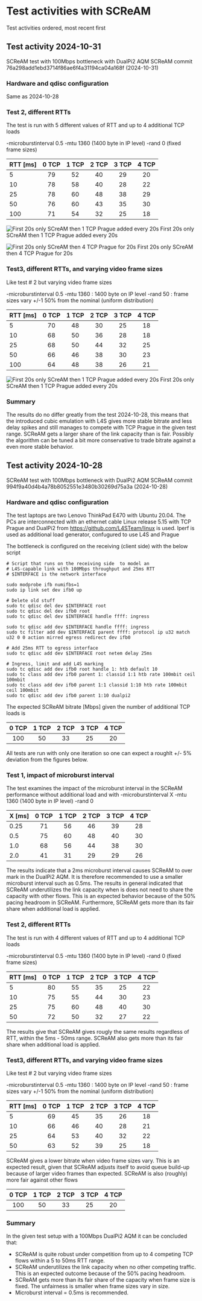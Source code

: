# Test activities with SCReAM
Test activities ordered, most recent first

## Test activity 2024-10-31
SCReAM test with 100Mbps bottleneck with DualPi2 AQM
SCReAM commit 76a298add1ebd3714f86ae6f4a31194ca04a168f (2024-10-31)

### Hardware and qdisc configuration
Same as 2024-10-28

### Test 2, different RTTs
The test is run with 5 different values of RTT and up to 4 additional TCP loads

-microburstinterval 0.5
-mtu 1360 (1400 byte in IP level)
-rand 0 (fixed frame sizes)

| RTT [ms]  | 0 TCP | 1 TCP | 2 TCP | 3 TCP | 4 TCP |
| :- |:-:|:-:|:-:|:-:|:-:|
| 5 | 79 | 52 | 40 | 29 | 20 |
| 10 | 78 | 58 | 40 | 28 | 22 |
| 25 | 78 | 60 | 48 | 38 | 29 |
| 50 | 76 | 60 | 43 | 35 | 30 |
| 100 | 71 | 54 | 32 | 25 | 18 |

![First 20s only SCreAM then 1 TCP Prague added every 20s](https://github.com/EricssonResearch/scream/blob/master/images/L4S-100Mbps-25ms-0-4-TCP.png)
First 20s only SCreAM then 1 TCP Prague added every 20s

![First 20s only SCreAM then 4 TCP Prague for 20s](https://github.com/EricssonResearch/scream/blob/master/images/L4S-100Mbps-25ms-0-4-TCP.png)
First 20s only SCreAM then 4 TCP Prague for 20s


### Test3, different RTTs, and varying video frame sizes
Like test # 2 but varying video frame sizes

-microburstinterval 0.5
-mtu 1360 : 1400 byte on IP level
-rand 50 : frame sizes vary +/-1 50% from the nominal (uniform distribution)

| RTT [ms]  | 0 TCP | 1 TCP | 2 TCP | 3 TCP | 4 TCP |
| :- |:-:|:-:|:-:|:-:|:-:|
| 5 | 70 | 48 | 30 | 25 | 18 |
| 10 | 68 | 50 | 36 | 28 | 18 |
| 25 | 68 | 50 | 44 | 32 | 25 |
| 50 | 66 | 46 | 38 | 30 | 23 |
| 100 | 64 | 48 | 38 | 26 | 21 |

![First 20s only SCreAM then 1 TCP Prague added every 20s](https://github.com/EricssonResearch/scream/blob/master/images/L4S-100Mbps-25ms-r-50-0-4-TCP.png)
First 20s only SCreAM then 1 TCP Prague added every 20s


### Summary
The results do no differ greatly from the test 2024-10-28, this means that the introduced cubic emulation with L4S gives more stable bitrate and less delay spikes and still manages to compete with TCP Prague in the given test range.
SCReAM gets a larger share of the link capacity than is fair. Possibly the algorithm can be tuned a bit more conservative to trade bitrate against a even more stable behavior.


## Test activity 2024-10-28
SCReAM test with 100Mbps bottleneck with DualPi2 AQM
SCReAM commit 994f9a40d4b4a78b8052551e3480b30269d75a3a (2024-10-28)

### Hardware and qdisc configuration
The test laptops are two Lenovo ThinkPad E470 with Ubuntu 20.04. The PCs are interconnected with an ethernet cable
Linux release 5.15 with TCP Prague and DualPi2 from 
https://github.com/L4STeam/linux is used. Iperf is used as additional load generator, confugured to use L4S and Prague

The bottleneck is configured on the receiving (client side) with the below script

~~~
# Script that runs on the receiving side  to model an 
# L4S-capable link with 100Mbps throughput and 25ms RTT
# $INTERFACE is the network interface

sudo modprobe ifb numifbs=1
sudo ip link set dev ifb0 up

# Delete old stuff
sudo tc qdisc del dev $INTERFACE root
sudo tc qdisc del dev ifb0 root
sudo tc qdisc del dev $INTERFACE handle ffff: ingress

sudo tc qdisc add dev $INTERFACE handle ffff: ingress
sudo tc filter add dev $INTERFACE parent ffff: protocol ip u32 match u32 0 0 action mirred egress redirect dev ifb0

# Add 25ms RTT to egress interface
sudo tc qdisc add dev $INTERFACE root netem delay 25ms

# Ingress, limit and add L4S marking
sudo tc qdisc add dev ifb0 root handle 1: htb default 10
sudo tc class add dev ifb0 parent 1: classid 1:1 htb rate 100mbit ceil 100mbit
sudo tc class add dev ifb0 parent 1:1 classid 1:10 htb rate 100mbit ceil 100mbit
sudo tc qdisc add dev ifb0 parent 1:10 dualpi2
~~~


The expected SCReAM bitrate  [Mbps] given the number of additional TCP loads  is 

| 0 TCP | 1 TCP | 2 TCP | 3 TCP | 4 TCP |
|:-:|:-:|:-:|:-:|:-:|
| 100 | 50 | 33 | 25 | 20 |

All tests are run with only one iteration so one can expect a roughlt +/- 5% deviation from the figures below.

### Test 1, impact of microburst interval
The test examines the impact of the microburst interval in the SCReAM performance without additional load and with 
-microburstinterval X
-mtu 1360 (1400 byte in IP level)
-rand 0

| X [ms]  | 0 TCP | 1 TCP | 2 TCP | 3 TCP | 4 TCP |
| :- |:-:|:-:|:-:|:-:|:-:|
| 0.25 | 71 | 56 | 46 | 39 | 28 |
| 0.5 | 75 | 60 | 48 | 40 | 30 |
| 1.0 | 68 | 56 | 44 | 38 | 30 |
| 2.0 | 41 | 31 | 29 | 29 | 26 |

The results indicate that a 2ms microburst interval causes SCReAM to over mark in the DualPi2 AQM. It is therefore recommended to use a smaller microburst interval such as 0.5ms.
The results in general indicated that SCReAM underutilizes the link capacity when is does not need to share the capacity with other flows. This is an expected behavior because of the 50% pacing headroom in SCReAM. Furthermore, SCReAM gets more than its fair share when additional load is applied.

### Test 2, different RTTs
The test is run with 4 different values of RTT and up to 4 additional TCP loads

-microburstinterval 0.5
-mtu 1360 (1400 byte in IP level)
-rand 0 (fixed frame sizes)

| RTT [ms]  | 0 TCP | 1 TCP | 2 TCP | 3 TCP | 4 TCP |
| :- |:-:|:-:|:-:|:-:|:-:|
| 5 | 80 | 55 | 35 | 25 | 22 |
| 10 | 75 | 55 | 44 | 30 | 23 |
| 25 | 75 | 60 | 48 | 40 | 30 |
| 50 | 72 | 50 | 32 | 27 | 22 |

The results give that SCReAM gives rougly the same results regardless of RTT, within the 5ms - 50ms range. SCReAM also gets more than its fair share  when additional load is applied.

### Test3, different RTTs, and varying video frame sizes
Like test # 2 but varying video frame sizes

-microburstinterval 0.5
-mtu 1360 : 1400 byte on IP level
-rand 50 : frame sizes vary +/-1 50% from the nominal (uniform distribution)

| RTT [ms]  | 0 TCP | 1 TCP | 2 TCP | 3 TCP | 4 TCP |
| :- |:-:|:-:|:-:|:-:|:-:|
| 5 | 69 | 45 | 35 | 26 | 18 |
| 10 | 66 | 46 | 40 | 28 | 21 |
| 25 | 64 | 53 | 40 | 32 | 22 |
| 50 | 63 | 52 | 39 | 25 | 18 |

SCReAM gives a lower bitrate when video frame sizes vary. This is an expected result, given that SCReAM adjusts itself to avoid queue build-up because of larger video frames than expected. SCReAM is also (roughly) more fair against other flows

| 0 TCP | 1 TCP | 2 TCP | 3 TCP | 4 TCP |
|:-:|:-:|:-:|:-:|:-:|
| 100 | 50 | 33 | 25 | 20 |

### Summary
In the given test setup with a 100Mbps DualPi2 AQM it can be concluded that: 

+ SCReAM is quite robust under competition from up to 4 competing TCP flows within a 5 to 50ms RTT range.
+ SCReAM underutilizes the link capacity when no other competing traffic. This is an expected outcome because of the 50% pacing headroom.
+ SCReAM gets more than its fair share of the capacity when frame size is fixed. The unfairness is smaller when frame sizes vary in size.
+ Microburst interval = 0.5ms is recommended.

